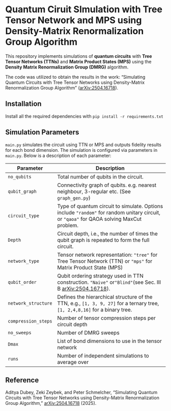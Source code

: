 # Quantum Ciruit SImulation with Tree Tensor Network and MPS using Density-Matrix Renormalization Group Algorithm 

This repository implements simulations of **quantum circuits** with **Tree Tensor Networks (TTNs)** and **Matrix Product States (MPS)** using the **Density Matrix Renormalization Group (DMRG)** algorithm. 

The code was utilized to obtain the results in the work: “Simulating Quantum Circuits with Tree Tensor Networks using Density-Matrix Renormalization Group Algorithm” ([arXiv:2504.16718](https://arxiv.org/abs/2504.16718)). 

## Installation
Install all the required dependencies with `pip install -r requirements.txt`

## Simulation Parameters

 `main.py` simulates the circuit using TTN or MPS and outputs fidelity results for each bond dimension. The simulation is configured via parameters in `main.py`. Below is a description of each parameter:

| Parameter            | Description                                                                                      |
|----------------------|--------------------------------------------------------------------------------------------------|
| `no_qubits`          | Total number of qubits in the circuit. |
| `qubit_graph`        | Connectivity graph of qubits. e.g. nearest neighbour, 3-regular etc. (See `graph_gen.py`) |
| `circuit_type`       | Type of quantum circuit to simulate. Options include `"random"` for random unitary circuit, or `"qaoa"` for QAOA solving MaxCut problem. |
| `Depth`              | Circuit depth, i.e., the number of times the qubit graph is repeated to form the full circuit.|
| `network_type`       | Tensor network representation: `"tree"` for Tree Tensor Network (TTN) or `"mps"` for Matrix Product State (MPS) |
| `qubit_order`        | Qubit ordering strategy used in TTN construction. `"Naive"` or`"Blind"`(see Sec. III B [arXiv:2504.16718](https://arxiv.org/abs/2504.16718)). |
| `network_structure`  | Defines the hierarchical structure of the TTN, e.g., `[1, 3, 9, 27]` for a ternary tree, `[1, 2,4,8,16]` for a binary tree.  |
| `compression_steps`  | Number of tensor compression steps per circuit depth |
| `no_sweeps`          | Number of DMRG sweeps|
| `Dmax`               | List of bond dimensions to use in the tensor network |
| `runs`               | Number of independent simulations to average over |


## Reference

Aditya Dubey, Zeki Zeybek, and Peter Schmelcher, “Simulating Quantum Circuits with Tree Tensor Networks using Density-Matrix Renormalization Group Algorithm,” [arXiv:2504.16718](https://arxiv.org/abs/2504.16718) (2025).
